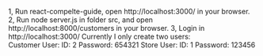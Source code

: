 1, Run react-compelte-guide, open http://localhost:3000/ in your browser. 
2, Run node server.js in folder src, and open http://localhost:8000/customers in your browser. 
3, Login in http://localhost:3000/ 
Currently I only create two users:  
        Customer User: ID: 2       Password: 654321
        Store User: ID: 1          Password: 123456
